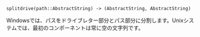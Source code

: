 ```
splitdrive(path::AbstractString) -> (AbstractString, AbstractString)
```

Windowsでは、パスをドライブレター部分とパス部分に分割します。Unixシステムでは、最初のコンポーネントは常に空の文字列です。
